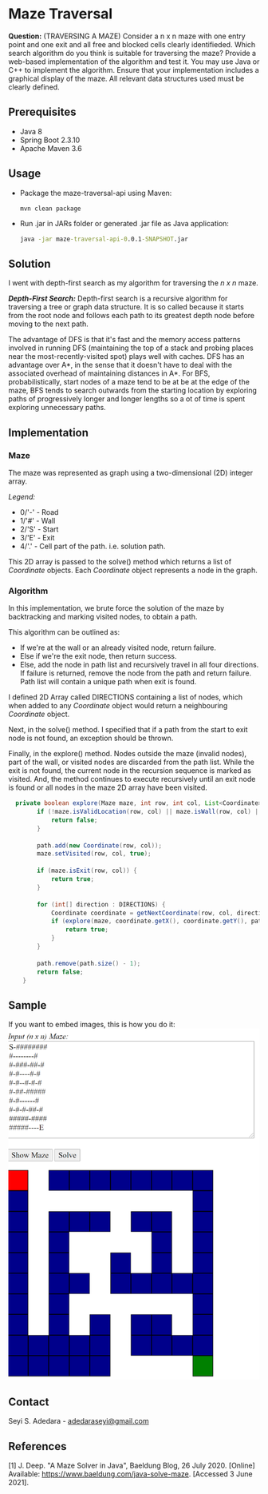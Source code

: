 # Maze Traversal
**Question:** (TRAVERSING A MAZE) Consider a n x n maze with one entry point and one exit and all free and blocked cells clearly identifieded. Which search algorithm do you think is suitable for traversing the maze? Provide a web-based implementation of the algorithm and test it. You may use Java or C++ to implement the algorithm. Ensure that your implementation includes a graphical display of the maze. All relevant data structures used must be clearly defined.

## Prerequisites

* Java 8
* Spring Boot 2.3.10
* Apache Maven 3.6

## Usage

* Package the maze-traversal-api using Maven: 
  ```maven
  mvn clean package
  ```

* Run .jar in JARs folder or generated .jar file as Java application:
  ```cmd
  java -jar maze-traversal-api-0.0.1-SNAPSHOT.jar
  ```

## Solution
I went with depth-first search as my algorithm for traversing the _n x n_ maze.

_**Depth-First Search:**_ Depth-first search is a recursive algorithm for traversing a tree or graph data structure.
It is so called because it starts from the root node and follows each path to its greatest depth node before moving to the next path.

The advantage of DFS is that it's fast and the memory access patterns involved in running DFS (maintaining the top of a stack and probing places near the most-recently-visited spot) plays well with caches. DFS has an advantage over A*, in the sense that it doesn't have to deal with the associated overhead of maintaining distances in A*. For BFS, probabilistically, start nodes of a maze tend to be at be at the edge of the maze, BFS tends to search outwards from the starting location by exploring paths of progressively longer and longer lengths so a ot of time is spent exploring unnecessary paths.

## Implementation
### Maze
The maze was represented as graph using a two-dimensional (2D) integer array.

_Legend:_
* 0/'-' - Road
* 1/'#' - Wall
* 2/'S' - Start
* 3/'E' - Exit
* 4/'.' - Cell part of the path. i.e. solution path.

This 2D array is passed to the solve() method which returns a list of _Coordinate_ objects. Each _Coordinate_ object represents a node in the graph.

### Algorithm
In this implementation, we brute force the solution of the maze by backtracking and marking visited nodes, to obtain a path.

This algorithm can be outlined as:
* If we're at the wall or an already visited node, return failure.
* Else if we're the exit node, then return success.
* Else, add the node in path list and recursively travel in all four directions. If failure is returned, remove the node from the path and return failure. Path list will contain a unique path when exit is found.

I defined 2D Array called DIRECTIONS containing a list of nodes, which when added to any _Coordinate_ object would return a neighbouring _Coordinate_ object.

Next, in the solve() method. I specified that if a path from the start to exit node is not found, an exception should be thrown.

Finally, in the explore() method. Nodes outside the maze (invalid nodes), part of the wall, or visited nodes are discarded from the path list.
While the exit is not found, the current node in the recursion sequence is marked as visited. 
And, the method continues to execute recursively until an exit node is found or all nodes in the maze 2D array have been visited.

```java
  private boolean explore(Maze maze, int row, int col, List<Coordinate> path) {
        if (!maze.isValidLocation(row, col) || maze.isWall(row, col) || maze.isExplored(row, col)) {
            return false;
        }

        path.add(new Coordinate(row, col));
        maze.setVisited(row, col, true);

        if (maze.isExit(row, col)) {
            return true;
        }

        for (int[] direction : DIRECTIONS) {
            Coordinate coordinate = getNextCoordinate(row, col, direction[0], direction[1]);
            if (explore(maze, coordinate.getX(), coordinate.getY(), path)) {
                return true;
            }
        }

        path.remove(path.size() - 1);
        return false;
    }
  ```

## Sample
If you want to embed images, this is how you do it:
![Input Maze](images/input_maze.png)

## Contact
Seyi S. Adedara - adedaraseyi@gmail.com

## References
<a id="1">[1]</a> 
J. Deep. 
"A Maze Solver in Java",
Baeldung Blog,
26 July 2020. [Online]
Available: https://www.baeldung.com/java-solve-maze. 
[Accessed 3 June 2021].
